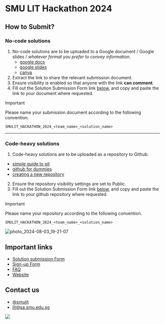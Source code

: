 # SMU LIT Hackathon 2024

## How to Submit?

### No-code solutions

1. No-code solutions are to be uploaded to a Google document / Google slides / *whatever format you prefer to convey information*. 
     * [google docs](https://www.google.com/url?sa=t&source=web&rct=j&opi=89978449&url=https://docs.google.com/&ved=2ahUKEwiq7Pvt3NiHAxUy1TgGHcE3DhgQFnoECAkQAQ&usg=AOvVaw3jmyQoQebIiWAhkJ0S1T-o)
    * [google slides](https://www.google.com/url?sa=t&source=web&rct=j&opi=89978449&url=https://docs.google.com/presentation/create&ved=2ahUKEwi4jMTs3NiHAxVFzjgGHUhhCKAQFnoECBUQAQ&usg=AOvVaw0qwAotxOEbw6--cWglYgOc)
    * [canva](https://www.canva.com/)
2. Extract the link to share the relevant submission document.
3. Ensure visibility is enabled so that anyone with the link **can comment**.
4. Fill out the Solution Submission Form link [below](#important-links), and copy and paste the link to your document where requested.

> [!IMPORTANT]
> Please name your submission document according to the following convention.
>   
> `SMULIT_HACKATHON_2024_<team_name>_<solution_name>`

---

### Code-heavy solutions

1. Code-heavy solutions are to be uploaded as a repository to Github.
  * [simple guide to git](https://rogerdudler.github.io/git-guide/)
  * [github for dummies](https://madebymade.medium.com/github-for-dummies-96f753f96a59)
  * [creating a new repository](https://docs.github.com/en/repositories/creating-and-managing-repositories/creating-a-new-repository)
2. Ensure the repository visibility settings are set to Public.
3. Fill out the Solution Submission Form link [below](#important-links), and copy and paste the link to your github repository where requested.

> [!IMPORTANT]
> Please name your repository according to the following convention.
>   
> `SMULIT_HACKATHON_2024_<team_name>_<solution_name>`

![photo_2024-08-03_19-21-07](https://github.com/user-attachments/assets/f615ec01-4237-43b1-aceb-a660d2c61f71)

## Important links

* [Solution submission Form]()
* [Sign-up Form](https://tinyurl.com/smulithackathon2024)
* [FAQ](https://docs.google.com/document/d/1wdkz1qLW-2gD-xuyWs6P3VK5dRQ8TZFWuLuYUto03sU/edit?usp=sharing)
* [Website](https://www.smulit.org/)

## Contact us

* [@smulit](https://t.me/smulit)
* [lit@sa.smu.edu.sg](https://mail.google.com/mail/u/0/?fs=1&tf=cm&source=mailto&to=lit@sa.smu.edu.sg)

![](https://media.tenor.com/x0OZJJFjCRQAAAAM/monkey-pissed.gif)

